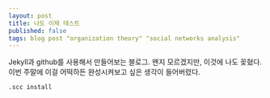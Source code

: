```yaml
---
layout: post
title: 나도 이제 테스트
published: false
tags: blog post "organization theory" "social networks analysis"
---
```


Jekyll과 github를 사용해서 만들어보는 블로그.
왠지 모르겠지만, 이것에 나도 꽂혔다.
이번 주말에 이걸 어떡하든 완성시켜보고 싶은 생각이 들어버렸다.

	.scc install 
